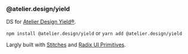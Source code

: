 ### @atelier.design/yield

DS for [Atelier Design Yield®](https://developer.ady.world).

`npm install @atelier.design/yield` or `yarn add @atelier.design/yield`

Largly built with [Stitches](https://stitches.dev)
and [Radix UI Primitives](https://radix-ui.com).
